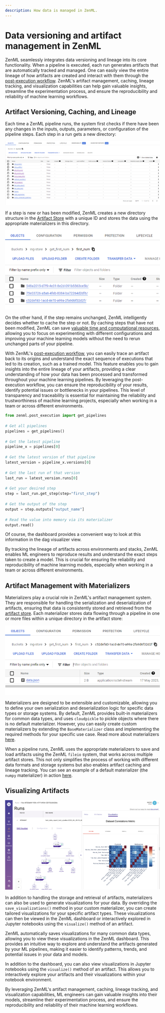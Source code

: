 ```yaml
---
description: How data is managed in ZenML.
---
```


# Data versioning and artifact management in ZenML

ZenML seamlessly integrates data versioning and lineage into its core functionality. When a pipeline is executed, each run generates artifacts that are automatically tracked and managed. One can easily view the entire lineage of how artifacts are created and interact with them through the [post-execution workflow](../starter-guide/fetch-runs-after-execution.md). ZenML's artifact management, caching, lineage tracking, and visualization capabilities can help gain valuable insights, streamline the experimentation process, and ensure the reproducibility and reliability of machine learning workflows.

## Artifact Versioning, Caching, and Lineage

Each time a ZenML pipeline runs, the system first checks if there have been any changes in the inputs, outputs, parameters, or configuration of the pipeline steps. Each step in a run gets a new directory:

![Visualizing artifacts](../../.gitbook/assets/zenml_artifact_store_underthehood_1.png)

If a step is new or has been modified, ZenML creates a new directory structure in the [Artifact Store](../component-galery/artifact-stores/README.md) with a unique ID and stores the data using the appropriate materializers in this directory.

![Visualizing artifacts](../../.gitbook/assets/zenml_artifact_store_underthehood_2.png)

On the other hand, if the step remains unchanged, ZenML intelligently decides whether to cache the step or not. By caching steps that have not been modified, ZenML can save [valuable time and computational resources](../starter-guide/iterate-on-your-code.md), allowing you to focus on experimenting with different configurations and improving your machine learning models without the need to rerun unchanged parts of your pipeline.

With ZenML's [post-execution workflow](../starter-guide/fetch-runs-after-execution.md), you can easily trace an artifact back to its origins and understand the exact sequence of executions that led to its creation, such as a trained model. This feature enables you to gain insights into the entire lineage of your artifacts, providing a clear understanding of how your data has been processed and transformed throughout your machine learning pipelines. By leveraging the post-execution workflow, you can ensure the reproducibility of your results, identify potential issues or bottlenecks in your pipelines. This level of transparency and traceability is essential for maintaining the reliability and trustworthiness of machine learning projects, especially when working in a team or across different environments.

```python
from zenml.post_execution import get_pipelines

# Get all pipelines
pipelines = get_pipelines()

# Get the latest pipeline
pipeline_x = pipelines[0]

# Get the latest version of that pipeline
latest_version = pipeline_x.versions[0]

# Get the last run of that version
last_run = latest_version.runs[0]

# Get your desired step
step = last_run.get_step(step="first_step")

# Get the output of the step
output = step.outputs["output_name"]

# Read the value into memory via its materializer
output.read()  
```

Of course, the dashboard provides a convenient way to look at this information in the dag visualizer view.

By tracking the lineage of artifacts across environments and stacks, ZenML enables ML engineers to reproduce results and understand the exact steps taken to create a model. This is crucial for ensuring the reliability and reproducibility of machine learning models, especially when working in a team or across different environments.


## Artifact Management with Materializers

Materializers play a crucial role in ZenML's artifact management system. They are responsible for handling the serialization and deserialization of artifacts, ensuring that data is consistently stored and retrieved from the [artifact store](../component-galery/artifact-stores/README.md). Each materializer stores data flowing through a pipeline in one or more files within a unique directory in the artifact store:

![Visualizing artifacts](../../.gitbook/assets/zenml_artifact_store_underthehood_3.png)

Materializers are designed to be extensible and customizable, allowing you to define your own serialization and deserialization logic for specific data types or storage systems. By default, ZenML provides built-in materializers for common data types, and uses `cloudpickle` to pickle objects where there is no default materializer. However, you can easily create custom materializers by extending the `BaseMaterializer` class and implementing the required methods for your specific use case. Read more about materializers [here](handle-custom-data-types.md).

When a pipeline runs, ZenML uses the appropriate materializers to save and load artifacts using the ZenML `fileio` system, that works across multiple artifact stores. This not only simplifies the process of working with different data formats and storage systems but also enables artifact caching and lineage tracking. You can see an example of a default materializer (the `numpy` materializer) in action [here](https://github.com/zenml-io/zenml/blob/main/src/zenml/materializers/numpy_materializer.py).

## Visualizing Artifacts

![Visualizing artifacts](../../.gitbook/assets/intro_dashboard_details.png)

In addition to handling the storage and retrieval of artifacts, materializers can also be used to generate visualizations for your data. By overriding the `save_visualizations()` method in your custom materializer, you can create tailored visualizations for your specific artifact types. These visualizations can then be viewed in the ZenML dashboard or interactively explored in Jupyter notebooks using the `visualize()` method of an artifact.

ZenML automatically saves visualizations for many common data types, allowing you to view these visualizations in the ZenML dashboard. This provides an intuitive way to explore and understand the artifacts generated by your ML pipelines, making it easier to identify patterns, trends, and potential issues in your data and models.

In addition to the dashboard, you can also view visualizations in Jupyter notebooks using the `visualize()` method of an artifact. This allows you to interactively explore your artifacts and their visualizations within your notebook environment.

By leveraging ZenML's artifact management, caching, lineage tracking, and visualization capabilities, ML engineers can gain valuable insights into their models, streamline their experimentation process, and ensure the reproducibility and reliability of their machine learning workflows.
